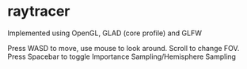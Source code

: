 # raytracer

Implemented using OpenGL, GLAD (core profile) and GLFW

Press WASD to move, use mouse to look around. Scroll to change FOV. Press Spacebar to toggle Importance Sampling/Hemisphere Sampling
